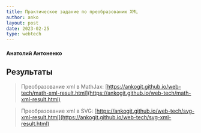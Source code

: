 ```yaml
---
title: Практическое задание по преобразованию XML 
author: anko
layout: post
date: 2023-02-25
type: webtech
---
```


<h4 id="author" title="GossJS">Анатолий Антоненко</h4>

## Результаты

> Преобразование xml в MathJax: [https://ankogit.github.io/web-tech/math-xml-result.html](https://ankogit.github.io/web-tech/math-xml-result.html)

> Преобразование xml в SVG: [https://ankogit.github.io/web-tech/svg-xml-result.html](https://ankogit.github.io/web-tech/svg-xml-result.html)
